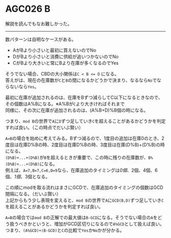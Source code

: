 # AGC026 B
解説を読んでもなお難しかった。

---

数パターンは自明なケースがある。
+ AがBより小さいと最初に買えないのでNo
+ DがBより小さいと消費に供給が追いつかないのでNo
+ CがBより大きいと常にBより在庫が多くなるのでYes

そうでない場合、CBDの大小関係は`C < B <= D` になる。<br />
答えがは、現在の在庫数が`C`と`B`の間になるかどうかで決まり、なるなら`No`でならないなら`Yes`。

最初に在庫が追加されるのは、在庫をBずつ減らしてC以下になるときなので、その個数はA%Bになる。※A%Bが`C`より大きければそれまで<br />
同様に、その次に在庫が追加されるのは、(A%B+D)%B個の時になる。

つまり、`mod B`の世界で`A`に`D`ずつ足していき`C`を超えることがあるかどうかを判定すれば良い。（この時点でだいぶ賢い）

`A=B`の場合を始めに考えてみる。Bずつ減るので、1度目の追加は在庫0のとき、2度目は在庫D%Bの時、2度目は在庫D%Bの時、3度目は在庫(D%B)+(D%B)の時になる。<br/>
`(D%B)+...+(D%B)`が`B`を超えるときが重要で、この時に残りの在庫数が、`B%(D%B)+...+(D%B)`になる。<br/>
例えば、`A=7,B=7,C=6,D=9`なら、在庫追加のタイミングは*0個*、2個、4個、6個、*1個*、3個となる。

この順にmodを取る流れはまさにGCDで、在庫追加のタイミングの個数はGCD間隔になる。（だいぶ賢い）<br/>
上記からもう少し表現を変えると、`mod B`の世界で`A`に`GCD(B,D)`ずつ足していき`C`を超えることがあるかどうかを判定すれば良い。

`A=B`の場合では`mod B`の正解での最大値は`B-GCD`になる。そうでない場合の`A`をどう扱うべきかというと、増加がGCD区切りになるので`A%GCD`として扱えば良い。<br/>
つまり、`(A%GCD)+(B-GCD)`と`C`の比較で`Yes`か`No`かが分かる。
